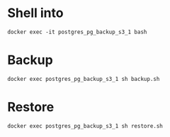 
# Shell into
    docker exec -it postgres_pg_backup_s3_1 bash


# Backup
    docker exec postgres_pg_backup_s3_1 sh backup.sh

# Restore
    docker exec postgres_pg_backup_s3_1 sh restore.sh